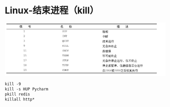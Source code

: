 # Linux-结束进程（kill）

![](https://github.com/zyl-fun/pic/blob/master/%E4%BC%81%E4%B8%9A%E5%BE%AE%E4%BF%A1%E6%88%AA%E5%9B%BE_20200623145512.png?raw=true)

```shell
kill -9
kill -s HUP Pycharm
pkill redis
killall http*
```



